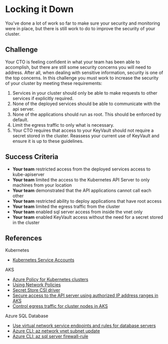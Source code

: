 # Locking it Down

You’ve done a lot of work so far to make sure your security and monitoring were in place, but there is still work to do to improve the security of your cluster.

## Challenge

Your CTO is feeling confident in what your team has been able to accomplish, but there are still some security concerns you will need to address. After all, when dealing with sensitive information, security is one of the top concerns. In this challenge you must work to increase the security of your cluster by meeting these requirements:

1.  Services in your cluster should only be able to make requests to other services if explicitly required.
2.  None of the deployed services should be able to communicate with the api server.
3.  None of the applications should run as root. This should be enforced by default.
4.  Limit the egress traffic to only what is necessary.
5.  Your CTO requires that access to your KeyVault should not require a secret stored in the cluster. Reassess your current use of KeyVault and ensure it is up to these guidelines.

## Success Criteria

*   **Your team** restricted access from the deployed services access to kube-apiserver
*   **Your team** limited the access to the Kubernetes API Server to only machines from your location
*   **Your team** demonstrated that the API applications cannot call each other
*   **Your team** restricted ability to deploy applications that have root access
*   **Your team** limited the egress traffic from the cluster
*   **Your team** enabled sql server access from inside the vnet only
*   **Your team** enabled KeyVault access without the need for a secret stored in the cluster

## References

Kubernetes

*   [Kubernetes Service Accounts](https://kubernetes.io/docs/reference/access-authn-authz/service-accounts-admin/)

AKS

*   [Azure Policy for Kubernetes clusters](https://docs.microsoft.com/en-us/azure/governance/policy/concepts/policy-for-kubernetes)
*   [Using Network Policies](https://docs.microsoft.com/en-us/azure/aks/use-network-policies)
*   [Secret Store CSI driver](https://github.com/Azure/secrets-store-csi-driver-provider-azure)
*   [Secure access to the API server using authorized IP address ranges in AKS](https://docs.microsoft.com/en-us/azure/aks/api-server-authorized-ip-ranges)
*   [Control egress traffic for cluster nodes in AKS](https://docs.microsoft.com/en-us/azure/aks/limit-egress-traffic)

Azure SQL Database

*   [Use virtual network service endpoints and rules for database servers](https://docs.microsoft.com/en-us/azure/sql-database/sql-database-vnet-service-endpoint-rule-overview)
*   [Azure CLI: az network vnet subnet update](https://docs.microsoft.com/en-us/cli/azure/network/vnet/subnet?view=azure-cli-latest#az-network-vnet-subnet-update)
*   [Azure CLI: az sql server firewall-rule](https://docs.microsoft.com/en-us/cli/azure/sql/server/firewall-rule?view=azure-cli-latest)
